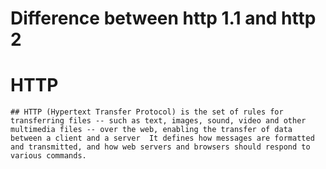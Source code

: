 # Difference between http 1.1 and http 2<br>
# HTTP<br>
    ## HTTP (Hypertext Transfer Protocol) is the set of rules for transferring files -- such as text, images, sound, video and other multimedia files -- over the web, enabling the transfer of data between a client and a server  It defines how messages are formatted and transmitted, and how web servers and browsers should respond to various commands.